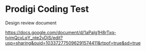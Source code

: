 # Prodigi Coding Test

Design review document

https://docs.google.com/document/d/1aPalg1H8rTxq-tvimQcxLqY_nte2vDjS/edit?usp=sharing&ouid=103372775096291574411&rtpof=true&sd=true

